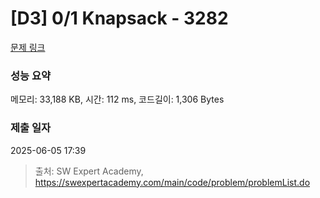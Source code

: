 # [D3] 0/1 Knapsack - 3282 

[문제 링크](https://swexpertacademy.com/main/code/problem/problemDetail.do?contestProbId=AWBJAVpqrzQDFAWr) 

### 성능 요약

메모리: 33,188 KB, 시간: 112 ms, 코드길이: 1,306 Bytes

### 제출 일자

2025-06-05 17:39



> 출처: SW Expert Academy, https://swexpertacademy.com/main/code/problem/problemList.do